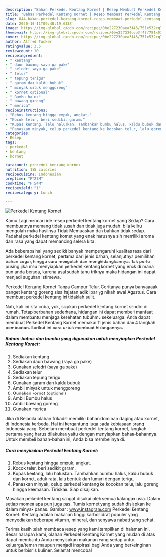 ```yaml
---
description: "Bahan Perkedel Kentang Kornet | Resep Membuat Perkedel Kentang Kornet Yang Enak Dan Lezat"
title: "Bahan Perkedel Kentang Kornet | Resep Membuat Perkedel Kentang Kornet Yang Enak Dan Lezat"
slug: 844-bahan-perkedel-kentang-kornet-resep-membuat-perkedel-kentang-kornet-yang-enak-dan-lezat
date: 2020-10-11T09:40:19.683Z
image: https://img-global.cpcdn.com/recipes/0be227230aea3f43/751x532cq70/perkedel-kentang-kornet-foto-resep-utama.jpg
thumbnail: https://img-global.cpcdn.com/recipes/0be227230aea3f43/751x532cq70/perkedel-kentang-kornet-foto-resep-utama.jpg
cover: https://img-global.cpcdn.com/recipes/0be227230aea3f43/751x532cq70/perkedel-kentang-kornet-foto-resep-utama.jpg
author: Alfred Tucker
ratingvalue: 3.5
reviewcount: 10
recipeingredient:
- " kentang"
- " daun bawang saya ga pake"
- " seledri saya ga pake"
- " telur"
- " tepung terigu"
- " garam dan kaldu bubuk"
- " minyak untuk menggoreng"
- " kornet optional"
- " Bumbu halus"
- " bawang goreng"
- " merica"
recipeinstructions:
- "Rebus kentang hingga empuk, angkat."
- "Kocok telur, beri sedikit garam."
- "Kupas kentang, lalu haluskan. Tambahkan bumbu halus, kaldu bubuk dan kornet, aduk rata, lalu bentuk dan lumuri dengan terigu."
- "Panaskan minyak, celup perkedel kentang ke kocokan telur, lalu goreng hingga keemasan. Tiriskan. Siap disajikan."
categories:
- Resep
tags:
- perkedel
- kentang
- kornet

katakunci: perkedel kentang kornet 
nutrition: 155 calories
recipecuisine: Indonesian
preptime: "PT27M"
cooktime: "PT54M"
recipeyield: "1"
recipecategory: Lunch

---
```



![Perkedel Kentang Kornet](https://img-global.cpcdn.com/recipes/0be227230aea3f43/751x532cq70/perkedel-kentang-kornet-foto-resep-utama.jpg)

Kamu Lagi mencari ide resep perkedel kentang kornet yang Sedap? Cara membuatnya memang tidak susah dan tidak juga mudah. bila keliru mengolah maka hasilnya Tidak Memuaskan dan bahkan tidak sedap. Padahal perkedel kentang kornet yang enak harusnya sih memiliki aroma dan rasa yang dapat memancing selera kita.

Ada beberapa hal yang sedikit banyak mempengaruhi kualitas rasa dari perkedel kentang kornet, pertama dari jenis bahan, selanjutnya pemilihan bahan segar, hingga cara mengolah dan menghidangkannya. Tak perlu pusing jika mau menyiapkan perkedel kentang kornet yang enak di mana pun anda berada, karena asal sudah tahu triknya maka hidangan ini dapat menjadi suguhan istimewa.

Perkedel Kentang Kornet Tanpa Campur Telur. Ceritanya punya banyaaaak banget kentang goreng sisa hajatan adik ipar yg nikah awal Agustus. Cara membuat perkedel kentang ini tidaklah sulit.


Nah, kali ini kita coba, yuk, siapkan perkedel kentang kornet sendiri di rumah. Tetap berbahan sederhana, hidangan ini dapat memberi manfaat dalam membantu menjaga kesehatan tubuhmu sekeluarga. Anda dapat membuat Perkedel Kentang Kornet memakai 11 jenis bahan dan 4 langkah pembuatan. Berikut ini cara untuk membuat hidangannya.

<!--inarticleads1-->

##### Bahan-bahan dan bumbu yang digunakan untuk menyiapkan Perkedel Kentang Kornet:

1. Sediakan  kentang
1. Sediakan  daun bawang (saya ga pake)
1. Gunakan  seledri (saya ga pake)
1. Sediakan  telur
1. Sediakan  tepung terigu
1. Gunakan  garam dan kaldu bubuk
1. Ambil  minyak untuk menggoreng
1. Gunakan  kornet (optional)
1. Ambil  Bumbu halus
1. Ambil  bawang goreng
1. Gunakan  merica


Jika di Belanda olahan frikadel memiliki bahan dominan daging atau kornet, di Indonesia berbeda. Hal ini bergantung juga pada kebiasaan orang Indonesia yang. Sebelum membuat perkedel kentang kornet, langkah pertama yang harus dilakukan yaitu dengan menyiapkan bahan-bahannya. Untuk membeli bahan-bahan ini, Anda bisa membelinya di. 

<!--inarticleads2-->

##### Cara menyiapkan Perkedel Kentang Kornet:

1. Rebus kentang hingga empuk, angkat.
1. Kocok telur, beri sedikit garam.
1. Kupas kentang, lalu haluskan. Tambahkan bumbu halus, kaldu bubuk dan kornet, aduk rata, lalu bentuk dan lumuri dengan terigu.
1. Panaskan minyak, celup perkedel kentang ke kocokan telur, lalu goreng hingga keemasan. Tiriskan. Siap disajikan.


Masakan perkedel kentang sangat disukai oleh semua kalangan usia. Dalam setiap momen apa pun juga pas. Tumis kornet yang sudah disiapkan ke dalam minyak panas. Gambar : www.instagram.com Perkedel Kentang Kornet. Kentang adalah makanan tinggi karbohidrat populer yang menyediakan beberapa vitamin, mineral, dan senyawa nabati yang sehat. 

Terima kasih telah membaca resep yang kami tampilkan di halaman ini. Besar harapan kami, olahan Perkedel Kentang Kornet yang mudah di atas dapat membantu Anda menyiapkan makanan yang sedap untuk keluarga/teman maupun menjadi inspirasi bagi Anda yang berkeinginan untuk berbisnis kuliner. Selamat mencoba!

